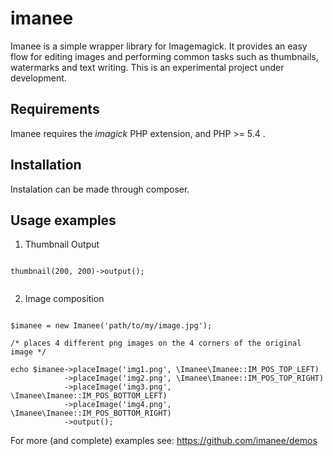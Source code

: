# imanee

Imanee is a simple wrapper library for Imagemagick. It provides an easy flow for editing images and performing common tasks such as thumbnails, watermarks and text writing.
This is an experimental project under development.

## Requirements
Imanee requires the *imagick* PHP extension, and PHP >= 5.4 .

## Installation
Instalation can be made through composer.


## Usage examples

1. Thumbnail Output

<pre><code>
<?php

header("Content-type: image/jpg");

$imanee = new Imanee('path/to/my/image.jpg');
echo $imanee->thumbnail(200, 200)->output();

</code></pre>

2. Image composition

<pre><code>
$imanee = new Imanee('path/to/my/image.jpg');

/* places 4 different png images on the 4 corners of the original image */

echo $imanee->placeImage('img1.png', \Imanee\Imanee::IM_POS_TOP_LEFT)
            ->placeImage('img2.png', \Imanee\Imanee::IM_POS_TOP_RIGHT)
            ->placeImage('img3.png', \Imanee\Imanee::IM_POS_BOTTOM_LEFT)
            ->placeImage('img4.png', \Imanee\Imanee::IM_POS_BOTTOM_RIGHT)
            ->output();
</code></pre>

For more (and complete) examples see: <a href="https://github.com/imanee/demos">https://github.com/imanee/demos</a>